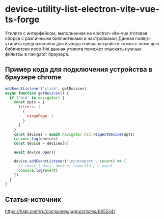 # device-utility-list-electron-vite-vue-ts-forge

Утилита с интерфейсом, выполненная на electron-vite-vue (готовая сборка с различными библиотеками и настройками)
Данная nodejs-утилита предназначена для вывода списка устройств компа с помощью библиотеки node-hid
данная утилита поможет отыскать нужные фильтры в navigator браузера.

## Пример кода для подключения устройства в браузере chrome

```js
addEventListener('click', getDevices)
async function getDevices() {
  if ('hid' in navigator) {
    const opts = {
      filters: [
        {
          usagePage: 1
        }
      ]
    }
    const devices = await navigator.hid.requestDevice(opts)
    console.log(devices)
    const device = devices[0]

    await device.open()

    device.addEventListener('inputreport', (event) => {
      // const { data, device, reportId } = event
      console.log(event)
    })
  }
}
```

## Статья-источник

https://habr.com/ru/companies/jugru/articles/685534/
